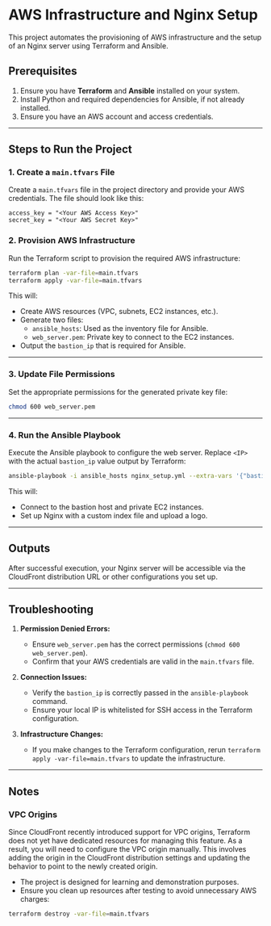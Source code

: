 # AWS Infrastructure and Nginx Setup

This project automates the provisioning of AWS infrastructure and the setup of an Nginx server using Terraform and Ansible.

## Prerequisites

1. Ensure you have **Terraform** and **Ansible** installed on your system.
2. Install Python and required dependencies for Ansible, if not already installed.
3. Ensure you have an AWS account and access credentials.

---

## Steps to Run the Project

### 1. Create a `main.tfvars` File

Create a `main.tfvars` file in the project directory and provide your AWS credentials. The file should look like this:

```hcl
access_key = "<Your AWS Access Key>"
secret_key = "<Your AWS Secret Key>"
```

### 2. Provision AWS Infrastructure

Run the Terraform script to provision the required AWS infrastructure:

```bash
terraform plan -var-file=main.tfvars
terraform apply -var-file=main.tfvars
```

This will:

- Create AWS resources (VPC, subnets, EC2 instances, etc.).
- Generate two files:
  - `ansible_hosts`: Used as the inventory file for Ansible.
  - `web_server.pem`: Private key to connect to the EC2 instances.
- Output the `bastion_ip` that is required for Ansible.

---

### 3. Update File Permissions

Set the appropriate permissions for the generated private key file:

```bash
chmod 600 web_server.pem
```

---

### 4. Run the Ansible Playbook

Execute the Ansible playbook to configure the web server. Replace `<IP>` with the actual `bastion_ip` value output by Terraform:

```bash
ansible-playbook -i ansible_hosts nginx_setup.yml --extra-vars '{"bastion_ip": "<IP>", "ansible_ssh_user": "ec2-user"}'
```

This will:

- Connect to the bastion host and private EC2 instances.
- Set up Nginx with a custom index file and upload a logo.

---

## Outputs

After successful execution, your Nginx server will be accessible via the CloudFront distribution URL or other configurations you set up.

---

## Troubleshooting

1. **Permission Denied Errors:**
   - Ensure `web_server.pem` has the correct permissions (`chmod 600 web_server.pem`).
   - Confirm that your AWS credentials are valid in the `main.tfvars` file.

2. **Connection Issues:**
   - Verify the `bastion_ip` is correctly passed in the `ansible-playbook` command.
   - Ensure your local IP is whitelisted for SSH access in the Terraform configuration.

3. **Infrastructure Changes:**
   - If you make changes to the Terraform configuration, rerun `terraform apply -var-file=main.tfvars` to update the infrastructure.

---

## Notes

### VPC Origins
Since CloudFront recently introduced support for VPC origins, Terraform does not yet have dedicated resources for managing this feature. As a result, you will need to configure the VPC origin manually. This involves adding the origin in the CloudFront distribution settings and updating the behavior to point to the newly created origin.

- The project is designed for learning and demonstration purposes.
- Ensure you clean up resources after testing to avoid unnecessary AWS charges:

```bash
terraform destroy -var-file=main.tfvars
```